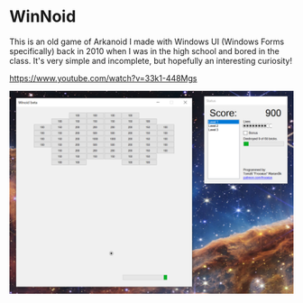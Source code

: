 # WinNoid
This is an old game of Arkanoid I made with Windows UI (Windows Forms specifically) back in 2010 when I was in the high school and bored in the class. It's very simple and incomplete, but hopefully an interesting curiosity!

https://www.youtube.com/watch?v=33k1-448Mgs

![Screenshot](/Screenshot.png)
